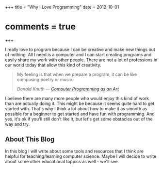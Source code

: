 +++
title = "Why I Love Programming"
date = 2012-10-01
# comments = true
+++

I really love to program because I can be creative and make new things out of nothing. All I need is a computer and I can start creating programs and easily share my work with other people. There are not a lot of professions in our world today that allow this kind of creativity. 

> My feeling is that when we prepare a program, it can be like composing poetry or music.
>
> *Donald Knuth &mdash; [Computer Programming as an Art](http://www.paulgraham.com/knuth.html)*

I believe there are many more people who would enjoy this kind of work than are actually doing it. This might be because it seems quite hard to get started with. That's why I think a lot about how to make it as smooth as possible for a beginner to get started and have fun with programming. And yes, it's ok if you'll still don't like it, but let's get some obstacles out of the way and try.


## About This Blog

In this blog I will write about some tools and resources that I think are helpful for teaching/learning computer science. Maybe I will decide to write about some other educational toppics as well - we'll see.
